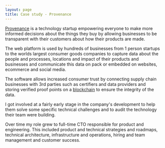 ```yaml
---
layout: page
title: Case study - Provenance
---
```


[Provenance](http://provenance.org/) is a technology startup empowering everyone to make more informed decisions about the things they buy by allowing businesses to be transparent with their customers about how their products are made.

The web platform is used by hundreds of businesses from 1 person startups to the worlds largest consumer goods companies to capture data about the people and processes, locations and impact of their products and businesses and communicate this data on pack or embedded on websites, ecommerce and social media.

The software allows increased consumer trust by connecting supply chain businesses with 3rd parties such as certifiers and data providers and storing verified proof points on a [blockchain](https://www.provenance.org/technology) to ensure the integrity of the data.

I got involved at a fairly early stage in the company's development to help them solve some specific technical challenges and to audit the technology their team were building. 

Over time my role grew to full-time CTO responsible for product and engineering. This included product and technical strategies and roadmaps, technical architecture, infrastructure and operations, hiring and team management and customer success. 
